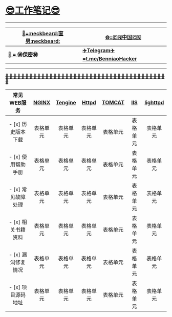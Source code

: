 # __[:sunglasses:工作笔记:sunglasses:](https://github.com/benniao1996/1996)__
****
|[__:restroom:=:neckbeard:直男:neckbeard:__](https://github.com/benniao1996/1996)|[__:globe_with_meridians:=:cn:中国:cn:__](https://github.com/benniao1996/1996)|
| --- | ---
|[__:couple_with_heart: = :secret:保密:secret:__](https://github.com/benniao1996/1996)|[__:airplane:Telegram:airplane:=t.me/BenniaoHacker__](https://t.me/BenniaoHacker)|
****
[~~__**:shit: :shit: :shit: :shit: :shit: :shit: :shit: :shit: :shit: :shit: :shit: :shit: :shit: :shit: :shit: :shit: :shit: :shit: :shit: :shit: :shit: :shit: :shit: :shit: :shit: :shit: :shit: :shit: :shit: :shit: :shit: :shit: :shit: :shit: :shit: :shit: :shit: :shit: :shit: :shit: :shit:**__~~](https://t.me/BenniaoHacker)

| 常见WEB服务 | [NGINX](http://nginx.org/)  | [Tengine](http://tengine.taobao.org/) | [Httpd](http://httpd.apache.org/) | [TOMCAT](http://tomcat.apache.org/) | [IIS](https://www.iis.net/) | [lighttpd](http://www.lighttpd.net/)  | 
| :----------: | :-----------: | :----------: | :-----------: | :----------: | :-----------: | :----------: | 
| - [x] 历史版本下载 | 表格单元   | 表格单元   | 表格单元   | 表格单元   | 表格单元   | 表格单元   | 
| - [x] 使用帮助手册 | 表格单元   | 表格单元   | 表格单元   | 表格单元   | 表格单元   | 表格单元   | 
| - [x] 常见故障处理 | 表格单元   | 表格单元   | 表格单元   | 表格单元   | 表格单元   | 表格单元   | 
| - [x] 相关书籍资料 | 表格单元   | 表格单元   | 表格单元   | 表格单元   | 表格单元   | 表格单元   | 
| - [x] 漏洞修复情况 | 表格单元   | 表格单元   | 表格单元   | 表格单元   | 表格单元   | 表格单元   | 
| - [x] 项目源码地址 | 表格单元   | 表格单元   | 表格单元   | 表格单元   | 表格单元   | 表格单元   | 

